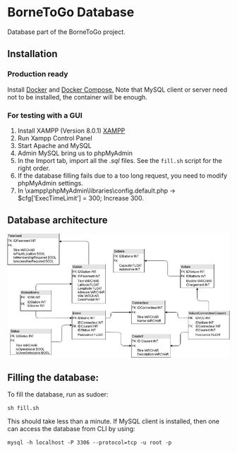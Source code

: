 # BorneToGo Database

Database part of the BorneToGo project.


## Installation

### Production ready

Install [Docker](https://docs.docker.com/engine/install) and [Docker Compose.](https://docs.docker.com/compose/install)
Note that MySQL client or server need not to be installed, the container will be enough.

### For testing with a GUI

1. Install XAMPP (Version 8.0.1) [XAMPP](https://www.apachefriends.org/download.html)
2. Run Xampp Control Panel
3. Start Apache and MySQL
4. Admin MySQL bring us to phpMyAdmin
5. In the Import tab, import all the *.sql* files. See the ``` fill.sh ``` script for the right order.
6. If the database filling fails due to a too long request, you need to modify phpMyAdmin settings.
7. In \xampp\phpMyAdmin\libraries\config.default.php -> $cfg[‘ExecTimeLimit’] = 300; Increase 300.


## Database architecture

![Database architecture](/Database/images/Schema_BDD_V8.png)


## Filling the database:

To fill the database, run as sudoer:

```
sh fill.sh
```

This should take less than a minute. If MySQL client is installed, then one can access the database from CLI by using:

```
mysql -h localhost -P 3306 --protocol=tcp -u root -p
```
